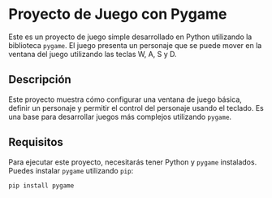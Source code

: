 # Proyecto de Juego con Pygame

Este es un proyecto de juego simple desarrollado en Python utilizando la biblioteca `pygame`. El juego presenta un personaje que se puede mover en la ventana del juego utilizando las teclas W, A, S y D.

## Descripción

Este proyecto muestra cómo configurar una ventana de juego básica, definir un personaje y permitir el control del personaje usando el teclado. Es una base para desarrollar juegos más complejos utilizando `pygame`.

## Requisitos

Para ejecutar este proyecto, necesitarás tener Python y `pygame` instalados. Puedes instalar `pygame` utilizando `pip`:


```bash
pip install pygame

